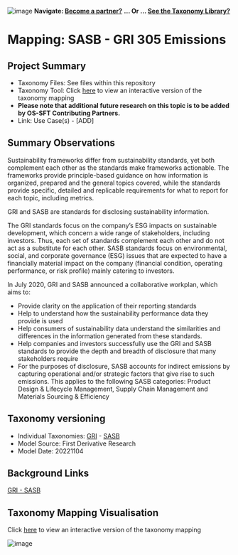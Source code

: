 ![image](https://user-images.githubusercontent.com/112073913/188821900-0c411acf-fbdd-4163-adc9-3ba4e2be78df.png)
**Navigate: [Become a partner?](https://github.com/OS-SFT/06-COLLABORATORS-PARTNERS)**
**... Or ... [See the Taxonomy Library?](https://github.com/orgs/OS-SFT/projects/2)**

# Mapping: SASB - GRI 305 Emissions

## Project Summary
- Taxonomy Files: See files within this repository
- Taxonomy Tool: Click [here](https://os-sft.solidatus.com/viewer/share/X6GDIMAAOpvaUbGorzJOB6yE5QpNEcjm) to view an interactive version of the taxonomy mapping
- **Please note that additional future research on this topic is to be added by OS-SFT Contributing Partners.**
- Link: Use Case(s) - [ADD]

## Summary Observations
Sustainability frameworks differ from sustainability standards, yet both complement each other as the standards make frameworks actionable. The frameworks provide principle-based guidance on how information is organized, prepared and the general topics covered, while the standards provide specific, detailed and replicable requirements for what to report for each topic, including metrics.

GRI and SASB are standards for disclosing sustainability information.

The GRI standards focus on the company’s ESG impacts on sustainable development, which concern a wide range of stakeholders, including investors. Thus, each set of standards complement each other and do not act as a substitute for each other. SASB standards focus on environmental, social, and corporate governance (ESG) issues that are expected to have a financially material impact on the company (financial condition, operating performance, or risk profile) mainly catering to investors.

In July 2020, GRI and SASB announced a collaborative workplan, which aims to:

* Provide clarity on the application of their reporting standards
* Help to understand how the sustainability performance data they provide is used
* Help consumers of sustainability data understand the similarities and differences in the information generated from these standards.
* Help companies and investors successfully use the GRI and SASB standards to provide the depth and breadth of disclosure that many stakeholders require
* For the purposes of disclosure, SASB accounts for indirect emissions by capturing operational and/or strategic factors that give rise to such emissions.  This applies to the following SASB categories: Product Design & Lifecycle Management, Supply Chain Management and Materials Sourcing & Efficiency

## Taxonomy versioning

- Individual Taxonomies: [GRI](https://github.com/OS-SFT/Taxonomy-Mappings-Library/tree/main/Single%20Taxonomies/GRI) - [SASB](https://github.com/OS-SFT/Taxonomy-Mappings-Library/tree/main/Single%20Taxonomies/SASB)
- Model Source: First Derivative Research
- Model Date: 20221104

## Background Links

[GRI - SASB](https://www.nordea.com/en/news/gri-sasb-cdp-making-sense-of-overlapping-sustainability-and-climate-disclosures#:~:text=While%20GRI%20covers%20the%20organisation's,traditionally%20catered%20more%20to%20investors.)

## Taxonomy Mapping Visualisation

Click [here](https://os-sft.solidatus.com/viewer/share/X6GDIMAAOpvaUbGorzJOB6yE5QpNEcjm) to view an interactive version of the taxonomy mapping

![image](https://github.com/OS-SFT/Taxonomy-Mappings-Library/assets/112079442/82cdec79-cae8-4745-9c23-947bccf534f3)

